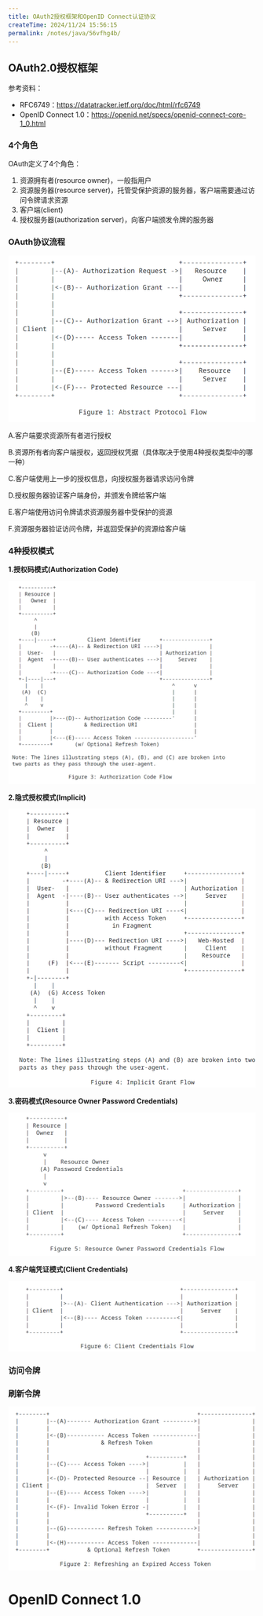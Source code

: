 ```yaml
---
title: OAuth2授权框架和OpenID Connect认证协议
createTime: 2024/11/24 15:56:15
permalink: /notes/java/56vfhg4b/
---
```

## OAuth2.0授权框架

参考资料：

+ RFC6749：https://datatracker.ietf.org/doc/html/rfc6749
+ OpenID Connect 1.0：https://openid.net/specs/openid-connect-core-1_0.html

### 4个角色

OAuth定义了4个角色：

1. 资源拥有者(resource owner)，一般指用户
2. 资源服务器(resource server)，托管受保护资源的服务器，客户端需要通过访问令牌请求资源
3. 客户端(client)
4. 授权服务器(authorization server)，向客户端颁发令牌的服务器

### OAuth协议流程

![](_/20231219101836.png)

A.客户端要求资源所有者进行授权

B.资源所有者向客户端授权，返回授权凭据（具体取决于使用4种授权类型中的哪一种）

C.客户端使用上一步的授权信息，向授权服务器请求访问令牌

D.授权服务器验证客户端身份，并颁发令牌给客户端

E.客户端使用访问令牌请求资源服务器中受保护的资源

F.资源服务器验证访问令牌，并返回受保护的资源给客户端

### 4种授权模式

**1.授权码模式(Authorization Code)**

![](_/20231222160616.png)

**2.隐式授权模式(Implicit)**

![](_/20231222160733.png)

**3.密码模式(Resource Owner Password Credentials)**

![](_/20231222160846.png)

**4.客户端凭证模式(Client Credentials)**

![](_/20231222160932.png)

### 访问令牌

### 刷新令牌

![](_/20231222161116.png)

# OpenID Connect 1.0
